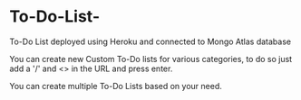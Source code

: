 # To-Do-List-
To-Do List deployed using Heroku and connected to Mongo Atlas database

You can create new Custom To-Do lists for various categories, to do so just add a '/' and <<nameOfYourTodolist>> in the URL and press enter.
  
You can create multiple To-Do Lists based on your need.
